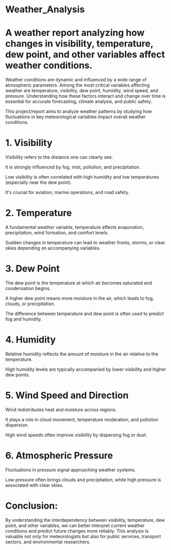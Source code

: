 # Weather_Analysis
# A weather report analyzing how changes in visibility, temperature, dew point, and other variables affect weather conditions.

Weather conditions are dynamic and influenced by a wide range of atmospheric parameters. Among the most critical variables affecting weather are temperature, visibility, dew point, humidity, wind speed, and pressure. Understanding how these factors interact and change over time is essential for accurate forecasting, climate analysis, and public safety.

This project/report aims to analyze weather patterns by studying how fluctuations in key meteorological variables impact overall weather conditions.

# 1. Visibility
Visibility refers to the distance one can clearly see.

It is strongly influenced by fog, mist, pollution, and precipitation.

Low visibility is often correlated with high humidity and low temperatures (especially near the dew point).

It's crucial for aviation, marine operations, and road safety.

# 2. Temperature
A fundamental weather variable, temperature affects evaporation, precipitation, wind formation, and comfort levels.

Sudden changes in temperature can lead to weather fronts, storms, or clear skies depending on accompanying variables.

# 3. Dew Point
The dew point is the temperature at which air becomes saturated and condensation begins.

A higher dew point means more moisture in the air, which leads to fog, clouds, or precipitation.

The difference between temperature and dew point is often used to predict fog and humidity.

# 4. Humidity
Relative humidity reflects the amount of moisture in the air relative to the temperature.

High humidity levels are typically accompanied by lower visibility and higher dew points.

# 5. Wind Speed and Direction
Wind redistributes heat and moisture across regions.

It plays a role in cloud movement, temperature moderation, and pollution dispersion.

High wind speeds often improve visibility by dispersing fog or dust.

# 6. Atmospheric Pressure
Fluctuations in pressure signal approaching weather systems.

Low pressure often brings clouds and precipitation, while high pressure is associated with clear skies.


# Conclusion:
By understanding the interdependency between visibility, temperature, dew point, and other variables, we can better interpret current weather conditions and predict future changes more reliably. This analysis is valuable not only for meteorologists but also for public services, transport sectors, and environmental researchers.

